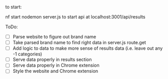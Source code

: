 to start:

nf start 
nodemon server.js to start api at localhost:3001/api/results

ToDo: 
- [ ] Parse website to figure out brand name
- [ ] Take parsed brand name to find right data in server.js route.get
- [ ] Add logic to data to make more sense of results data (i.e. leave out any -1 categories)
- [ ] Serve data properly in results section 
- [ ] Serve data properly in Chrome extension
- [ ] Style the website and Chrome extension 